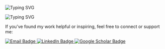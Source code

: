 
![Typing SVG](https://readme-typing-svg.demolab.com?font=Fira+Code&pause=1000&color=F7FF00&center=true&width=435&lines=Hi%2C+I'm+Rahul+👋;AI%2FML+Engineer+%7C+MLOps+Specialist+🚀;Always+building%2C+always+learning!+💡)


![Typing SVG](https://readme-typing-svg.demolab.com?font=Fira+Code&pause=1000&color=00F7FF&width=435&lines=Let's+Connect!+🚀;Always+happy+to+collaborate+🤝;Ping+me+anytime!+💬)


If you’ve found my work helpful or inspiring, feel free to connect or support me:

<p align="left">
  <a href="mailto:rahulsinghal1904@gmail.com" target="_blank">
    <img src="https://img.shields.io/badge/Email-D14836?style=for-the-badge&logo=gmail&logoColor=white" alt="Email Badge"/>
  </a>
  <a href="https://www.linkedin.com/in/rahulsinghal1904/" target="_blank">
    <img src="https://img.shields.io/badge/LinkedIn-0077B5?style=for-the-badge&logo=linkedin&logoColor=white" alt="LinkedIn Badge"/>
  </a>
  <a href="https://scholar.google.com/citations?user=gnx320AAAAAJ" target="_blank">
    <img src="https://img.shields.io/badge/Google%20Scholar-4285F4?style=for-the-badge&logo=google-scholar&logoColor=white" alt="Google Scholar Badge"/>
  </a>
</p>
